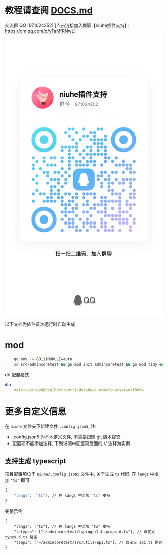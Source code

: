 # 教程请查阅 [DOCS.md](./DOCS.md)
交流群 QQ [971024252] [点击链接加入群聊【niuhe插件支持】：https://qm.qq.com/q/vTaMfRNwL]
![971024252](./assets/qrcode.jpg)


以下文档为插件首次运行时自动生成

# mod
```sh
    go env -w GO111MODULE=auto
    cd src/admincoretest && go mod init admincoretest && go mod tidy && go mod vendor && cd ../../ && make run
```

db 配置格式
```yaml
db:
	main:user:pwd@tcp(host:port)/database_name?charset=utf8mb4
```

# 更多自定义信息
在 `niuhe` 文件夹下新建文件 `.config.json5`, 注:
- .config.json5 为本地定义文件, 不需要跟随 git 版本提交
- 配置项不能添加注释, 下列说明中配置项后面的 // 注释为实例

## 支持生成 typescript
项目配置项位于 `niuhe/.config.json5` 文件中, 关于生成 `ts` 代码, 在 `langs` 中增加 `"ts"` 即可

```sh
{
    "langs": ["ts"], // 在 langs 中添加 "ts" 支持
}
```
完整示例
```json5
{
    "langs": ["ts"], // 在 langs 中添加 "ts" 支持
    "tstypes": ["~/admincoretest/typings/lib.props.d.ts"], // 自定义 types.d.ts 路径
    "tsapi": ["~/admincoretest/src/utils/api.ts"], // 自定义 api.ts 路径
}
```
